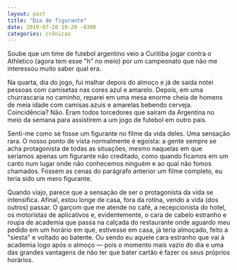 ```yaml
---
layout: post
title: "Dia de figurante"
date: 2019-07-28 19:20 -0300
categories: crônicas
---
```

Soube que um time de futebol argentino veio a Curitiba jogar contra o Athletico (agora tem esse "h" no meio) por um campeonato que não me interessou muito saber qual era.

Na quarta, dia do jogo, fui malhar depois do almoço e já de saída notei pessoas com camisetas nas cores azul e amarelo. Depois, em uma churrascaria no caminho, reparei em uma mesa enorme cheia de homens de meia idade com camisas azuis e amarelas bebendo cerveja. Coincidência? Não. Eram todos torcedores que saíram da Argentina no meio da semana para assistirem a um jogo de futebol em outro país.

Senti-me como se fosse um figurante no filme da vida deles. Uma sensação rara. O nosso ponto de vista normalmente é egoísta: a gente sempre se acha protagonista de todas as situações, mesmo naquelas em que seríamos apenas um figurante não creditado, como quando ficamos em um canto num lugar onde não conhecemos ninguém e ao qual não fomos chamados. Fossem as cenas do parágrafo anterior um filme completo, eu teria sido um mero figurante.

Quando viajo, parece que a sensação de ser o protagonista da vida se intensifica. Afinal, estou longe de casa, fora da rotina, vendo a vida (dos outros) passar. O garçom que me atende no café, a recepcionista do hotel, os motoristas de aplicativos e, evidentemente, o cara de cabelo estranho e roupa de academia que passa na calçada do restaurante onde aguardo meu pedido em um horário em que, estivesse em casa, já teria almoçado, feito a "siesta" e voltado ao batente. Ou sendo eu aquele cara estranho que vai à academia logo após o almoço — pois o momento mais vazio do dia e uma das grandes vantagens de não ter que bater cartão é fazer os seus próprios horários.
